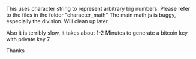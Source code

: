 This uses character string to represent arbitrary big numbers.
Please refer to the files in the folder "character_math"
The main math.js is buggy, especially the division.
Will clean up later.

Also it is terribly slow, it takes about 1-2 Minutes to generate a bitcoin key with private key 7

Thanks